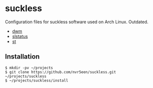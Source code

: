 # suckless

Configuration files for suckless software used on Arch Linux. Outdated.

+ [dwm](https://dwm.suckless.org/)
+ [slstatus](https://github.com/drkhsh/slstatus)
+ [st](https://st.suckless.org/)

## Installation

```
$ mkdir -pv ~/projects
$ git clone https://github.com/nvr5een/suckless.git ~/projects/suckless
$ ~/projects/suckless/install
```
